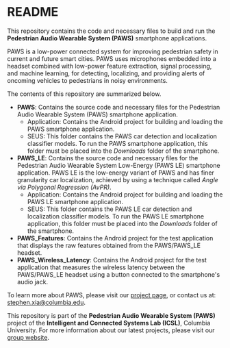 # README #

This repository contains the code and necessary files to build and run the **Pedestrian Audio Wearable System (PAWS)** smartphone applications.

PAWS is a low-power connected system for improving pedestrian safety in current and future smart cities. PAWS uses microphones embedded into a headset combined with low-power feature extraction, signal processing, and machine learning, for detecting, localizing, and providing alerts of oncoming vehicles to pedestrians in noisy environments.

The contents of this repository are summarized below.

* **PAWS**: Contains the source code and necessary files for the Pedestrian Audio Wearable System (PAWS) smartphone application.
	* Application: Contains the Android project for building and loading the PAWS smartphone application.
	* SEUS: This folder contains the PAWS car detection and localization classifier models. To run the PAWS smartphone application, this folder must be placed into the *Downloads* folder of the smartphone.
* **PAWS_LE**: Contains the source code and necessary files for the Pedestrian Audio Wearable System Low-Energy (PAWS LE) smartphone application. PAWS LE is the low-energy variant of PAWS and has finer granularity car localization, achieved by using a technique called *Angle via Polygonal Regression (AvPR)*.
	* Application: Contains the Android project for building and loading the PAWS LE smartphone application.
	* SEUS: This folder contains the PAWS LE car detection and localization classifier models. To run the PAWS LE smartphone application, this folder must be placed into the *Downloads* folder of the smartphone.
* **PAWS_Features**: Contains the Android project for the test application that displays the raw features obtained from the PAWS/PAWS_LE headset.
* **PAWS_Wireless_Latency**: Contains the Android project for the test application that measures the wireless latency between the PAWS/PAWS_LE headset using a button connected to the smartphone's audio jack.
	
To learn more about PAWS, please visit our [project page](icsl.ee.columbia.edu/projects/seus), or contact us at: [stephen.xia@columbia.edu](stephen.xia@columbia.edu). 	 
	
This repository is part of the **Pedestrian Audio Wearable System (PAWS)** project of the **Intelligent and Connected Systems Lab (ICSL)**, Columbia University.
For more information about our latest projects, please visit our [group website](icsl.ee.columbia.edu).